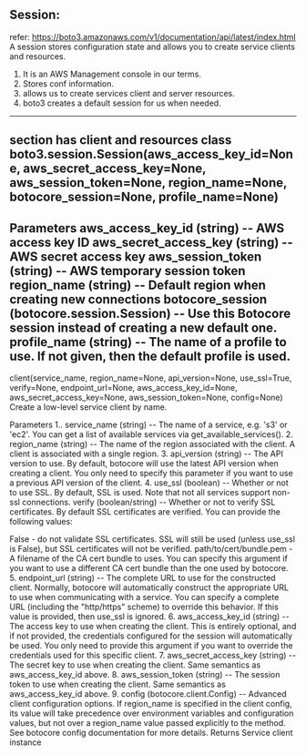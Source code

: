 Session:
--------
refer: https://boto3.amazonaws.com/v1/documentation/api/latest/index.html
A session stores configuration state and allows you to create service clients and resources.
1. It is an AWS Management console in our terms.
2. Stores conf information.
3. allows us to create services client and server resources.
4. boto3 creates a default session for us when needed.

-------------------------------------------------------------------------------------------------------------
section has client and resources
class boto3.session.Session(aws_access_key_id=None, aws_secret_access_key=None, aws_session_token=None, region_name=None, botocore_session=None, profile_name=None)
---------------------------------------------------------------------------------------------------------------------------
Parameters
aws_access_key_id (string) -- AWS access key ID
aws_secret_access_key (string) -- AWS secret access key
aws_session_token (string) -- AWS temporary session token
region_name (string) -- Default region when creating new connections
botocore_session (botocore.session.Session) -- Use this Botocore session instead of creating a new default one.
profile_name (string) -- The name of a profile to use. If not given, then the default profile is used.
------------------------------------------------------------------------------------------------------------------------------
client(service_name, region_name=None, api_version=None, use_ssl=True, verify=None, endpoint_url=None, aws_access_key_id=None, aws_secret_access_key=None, aws_session_token=None, config=None)
Create a low-level service client by name.

Parameters
1.. service_name (string) -- The name of a service, e.g. 's3' or 'ec2'. You can get a list of available services via get_available_services().
2. region_name (string) -- The name of the region associated with the client. A client is associated with a single region.
3. api_version (string) -- The API version to use. By default, botocore will use the latest API version when creating a client. You only need to specify this parameter if you want to use a previous API version of the client.
4. use_ssl (boolean) -- Whether or not to use SSL. By default, SSL is used. Note that not all services support non-ssl connections.
verify (boolean/string) --
Whether or not to verify SSL certificates. By default SSL certificates are verified. You can provide the following values:

False - do not validate SSL certificates. SSL will still be used (unless use_ssl is False), but SSL certificates will not be verified.
path/to/cert/bundle.pem - A filename of the CA cert bundle to uses. You can specify this argument if you want to use a different CA cert bundle than the one used by botocore.
5. endpoint_url (string) -- The complete URL to use for the constructed client. Normally, botocore will automatically construct the appropriate URL to use when communicating with a service. You can specify a complete URL (including the "http/https" scheme) to override this behavior. If this value is provided, then use_ssl is ignored.
6. aws_access_key_id (string) -- The access key to use when creating the client. This is entirely optional, and if not provided, the credentials configured for the session will automatically be used. You only need to provide this argument if you want to override the credentials used for this specific client.
7. aws_secret_access_key (string) -- The secret key to use when creating the client. Same semantics as aws_access_key_id above.
8. aws_session_token (string) -- The session token to use when creating the client. Same semantics as aws_access_key_id above.
9. config (botocore.client.Config) -- Advanced client configuration options. If region_name is specified in the client config, its value will take precedence over environment variables and configuration values, but not over a region_name value passed explicitly to the method. See botocore config documentation for more details.
Returns
Service client instance



